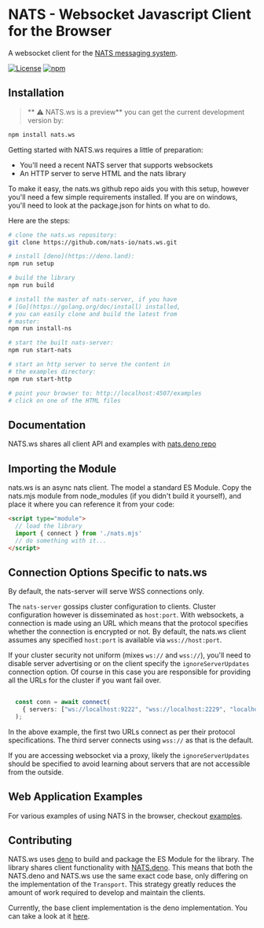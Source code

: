 # NATS - Websocket Javascript Client for the Browser


A websocket client for the [NATS messaging system](https://nats.io).

[![License](https://img.shields.io/badge/Licence-Apache%202.0-blue.svg)](LICENSE)
[![npm](https://img.shields.io/npm/dm/nats.ws.svg)](https://www.npmjs.com/package/nats.ws)


## Installation

>** :warning: NATS.ws is a preview** you can get the current development version by:

```bash
npm install nats.ws
```

Getting started with NATS.ws requires a little of preparation:

- You'll need a recent NATS server that supports websockets
- An HTTP server to serve HTML and the nats library

To make it easy, the nats.ws github repo aids you with this setup, however you'll need a few simple requirements installed.
If you are on windows, you'll need to look at the package.json for hints on what to do.

Here are the steps:


```bash
# clone the nats.ws repository:
git clone https://github.com/nats-io/nats.ws.git

# install [deno](https://deno.land):
npm run setup

# build the library
npm run build

# install the master of nats-server, if you have 
# [Go](https://golang.org/doc/install) installed,
# you can easily clone and build the latest from
# master:
npm run install-ns

# start the built nats-server:
npm run start-nats

# start an http server to serve the content in
# the examples directory:
npm run start-http

# point your browser to: http://localhost:4507/examples
# click on one of the HTML files

```

## Documentation

NATS.ws shares all client API and examples with 
[nats.deno repo](https://github.com/nats-io/nats.deno)


## Importing the Module
nats.ws is an async nats client. The model a standard ES Module. Copy the nats.mjs 
module from node_modules (if you didn't build it yourself), and place it where you 
can reference it from your code:

```html
<script type="module">
  // load the library
  import { connect } from './nats.mjs'
  // do something with it...
</script>
```

## Connection Options Specific to nats.ws

By default, the nats-server will serve WSS connections only.

The `nats-server` gossips cluster configuration to clients. Cluster
configuration however is disseminated as `host:port`. With websockets, 
a connection is made using an URL which means that the protocol specifies
whether the connection is encrypted or not. By default,
the nats.ws client assumes any specified `host:port` is available
via `wss://host:port`.

If your cluster security not uniform (mixes `ws://` and `wss://`), 
you'll need to disable server advertising or on the client specify 
the `ignoreServerUpdates` connection option. Of course in this case
you are responsible for providing all the URLs for the cluster if
you want fail over. 


```typescript
  
  const conn = await connect(
    { servers: ["ws://localhost:9222", "wss://localhost:2229", "localhost:9111"] },
  );

```

In the above example, the first two URLs connect as per their protocol specifications.
The third server connects using `wss://` as that is the default.

If you are accessing websocket via a proxy, likely the `ignoreServerUpdates` should
be specified to avoid learning about servers that are not accessible from
the outside.


## Web Application Examples

For various examples of using NATS in the browser, checkout [examples](examples).

## Contributing

NATS.ws uses [deno](https://deno.land) to build and package the ES Module for the library.
The library shares client functionality with [NATS.deno](https://github.com/nats-io/nats.deno).
This means that both the NATS.deno and NATS.ws use the same exact code base, only differing
on the implementation of the `Transport`. This strategy greatly reduces the amount of work 
required to develop and maintain the clients.

Currently, the base client implementation is the deno implementation. You can take
a look at it [here](https://github.com/nats-io/nats.deno/tree/main/nats-base-client).


